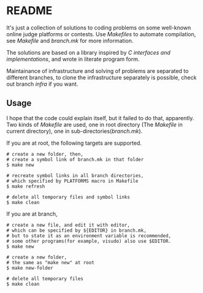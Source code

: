 # README

It's just a collection of solutions to coding problems
on some well-known online judge platforms or contests.
Use _Makefiles_ to automate compilation, 
see _Makefile_ and _branch.mk_ for more information.

The solutions are based on a library 
inspired by _C interfaces and implementations_,
and wrote in literate program form.

Maintainance of infrastructure and solving of problems
are separated to different branches,
to clone the infrastructure separately is possible,
check out branch _infra_ if you want.

## Usage

I hope that the code could explain itself, but it failed to do that, apparently.
Two kinds of _Makefile_ are used, one in root directory
(The _Makefile_ in current directory), one in sub-directories(_branch.mk_).

If you are at root, the following targets are supported.
```
# create a new folder, then, 
# create a symbol link of branch.mk in that folder
$ make new 

# recreate symbol links in all branch directories, 
# which specified by PLATFORMS macro in Makefile
$ make refresh 

# delete all temporary files and symbol links
$ make clean
```

If you are at branch,
```
# create a new file, and edit it with editor, 
# which can be specified by ${EDITOR} in branch.mk,
# but to state it as an environment variable is recommended,
# some other programs(for example, visudo) also use $EDITOR.
$ make new

# create a new folder,
# the same as "make new" at root
$ make new-folder

# delete all temporary files
$ make clean
```

